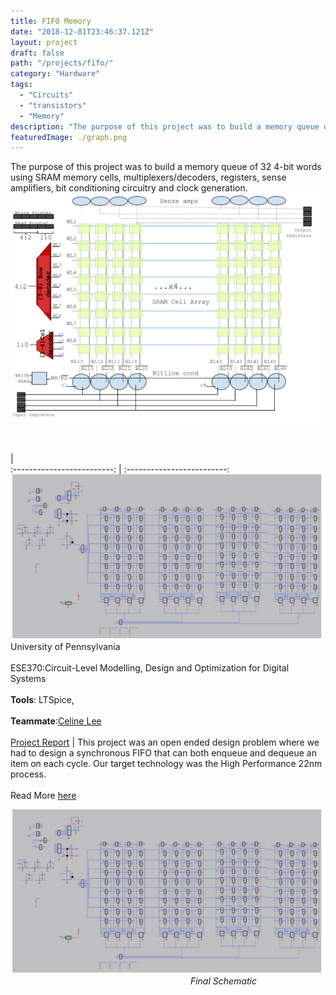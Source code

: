 ```yaml
---
title: FIFO Memory
date: "2018-12-01T23:46:37.121Z"
layout: project
draft: false
path: "/projects/fifo/"
category: "Hardware"
tags:
  - "Circuits"
  - "transistors"
  - "Memory"
description: "The purpose of this project was to build a memory queue of 32 4-bit words using SRAM memory cells, multiplexers/decoders, registers, sense amplifiers, bit conditioning circuitry and clock generation. Final project for ESE370(Circuit-Level Modelling, Design and Optimization for Digital Systems). Our project report was awarded best writeup"
featuredImage: ./graph.png
---
```


The purpose of this project was to build a memory queue of 32 4-bit words using SRAM memory cells, multiplexers/decoders, registers, sense amplifiers, bit conditioning circuitry and clock generation.
![image](./outline.png)

<br>

  |  
:-------------------------:      |       :-------------------------:
 ![table](./cell.png) <br> University of Pennsylvania <br><br> ESE370:Circuit-Level Modelling, Design and Optimization for Digital Systems <br><br> **Tools**: LTSpice,  <br><br>**Teammate**:[Celine Lee](https://celine-lee.github.io/) <br><br>[Project Report](./FIFO_Memory.pdf) | This project was an open ended design problem where we had to design a synchronous FIFO that can both enqueue and dequeue an item on each cycle. Our target technology was the High Performance 22nm process.<br><br> Read More [here](./FIFO_Memory.pdf)<br> 

![Promo](./cell.png)
&emsp;&emsp;&emsp;&emsp;&emsp;&emsp;&emsp;&emsp;&emsp;&emsp;&emsp;&emsp;&emsp;&emsp;&emsp;&emsp; &emsp;&emsp;&emsp;&emsp;
<i>Final Schematic</i>







